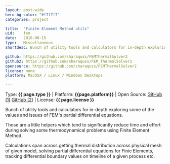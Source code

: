 ```yaml
---
layout: post-wide
hero-bg-color: "#f7f7f7"
categories: project

title:  "Finite Element Method utils"
uid:    fem
date:   2016-08-15
type:   Miscellaneous
shortdesc: Bunch of utility tools and calculators for in-depth exploring some of the values and issues of FEM's partial differential equations.

github: https://github.com/sharaquss/FEMThermalSolver2
github2: https://github.com/sharaquss/FEM_ThermalSolver1
opensource: https://github.com/sharaquss/FEMThermalSolver2 
license: none
platform: MacOSX / Linux / Windows Desktops

---
```


<p class="meta">Type: <strong>{{ page.type }}</strong>  |  Platform: <strong>{{page.platform}}</strong>  |  Open Source: <a href="{{page.github}}">GitHub (1)</a> <a href="{{page.github2}}">GitHub (2)</a>  |  License: <strong>{{ page.license }}</strong></p>

<p> Bunch of utility tools and calculators for in-depth exploring some of the values and issues of FEM's partial differential equations. <p>

<p> Those are a little helpers which tend to significantly reduce time and effort during solving some thermodynamical problems using Finite Element Method.</p>

<p> Calculations span across getting thermal distribution across physical mesh of given model, solving partial differential equations for Finie Elements, tracking differential boundary values on timeline of a given process etc.</p>


